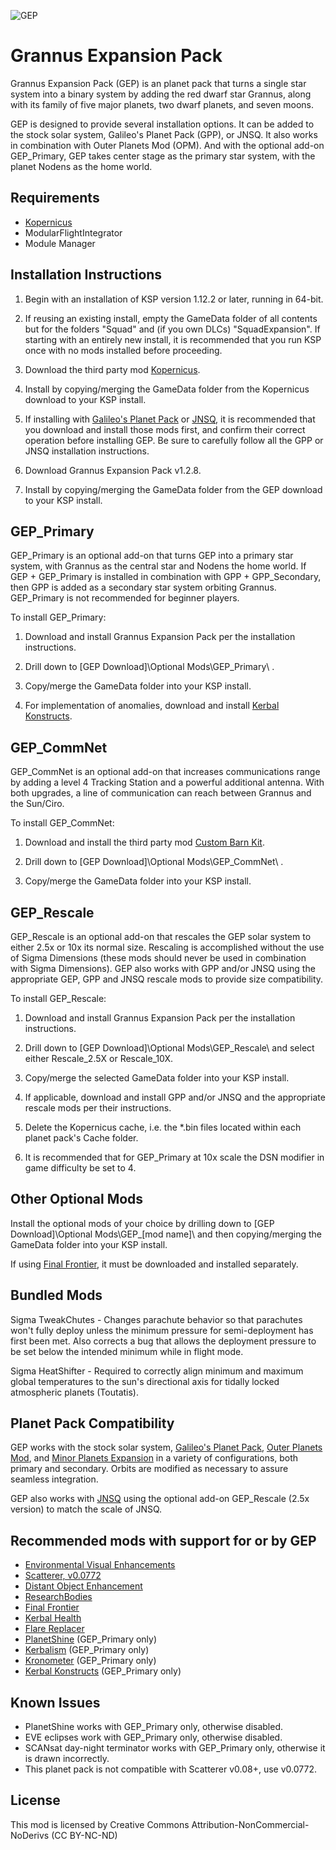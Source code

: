 ﻿![GEP](https://i.imgur.com/FYW1iTU.jpg)
# Grannus Expansion Pack

Grannus Expansion Pack (GEP) is an planet pack that turns a single star system into a binary system by adding the red dwarf star Grannus, along with its family of five major planets, two dwarf planets, and seven moons.

GEP is designed to provide several installation options. It can be added to the stock solar system, Galileo's Planet Pack (GPP), or JNSQ. It also works in combination with Outer Planets Mod (OPM).  And with the optional add-on GEP_Primary, GEP takes center stage as the primary star system, with the planet Nodens as the home world.

## Requirements

  * [Kopernicus](https://github.com/Kopernicus/Kopernicus/releases)
  * ModularFlightIntegrator
  * Module Manager
  
## Installation Instructions

1. Begin with an installation of KSP version 1.12.2 or later, running in 64-bit.

2. If reusing an existing install, empty the GameData folder of all contents but for the folders "Squad" and (if you own DLCs) "SquadExpansion". If starting with an entirely new install, it is recommended that you run KSP once with no mods installed before proceeding.

3. Download the third party mod [Kopernicus](https://github.com/kopernicus/kopernicus/releases).

4. Install by copying/merging the GameData folder from the Kopernicus download to your KSP install.

5. If installing with [Galileo's Planet Pack](https://github.com/Galileo88/Galileos-Planet-Pack/releases) or [JNSQ](https://github.com/Galileo88/JNSQ/releases), it is recommended that you download and install those mods first, and confirm their correct operation before installing GEP. Be sure to carefully follow all the GPP or JNSQ installation instructions.

6. Download Grannus Expansion Pack v1.2.8.

7. Install by copying/merging the GameData folder from the GEP download to your KSP install.

## GEP_Primary

GEP_Primary is an optional add-on that turns GEP into a primary star system, with Grannus as the central star and Nodens the home world. If GEP + GEP_Primary is installed in combination with GPP + GPP_Secondary, then GPP is added as a secondary star system orbiting Grannus. GEP_Primary is not recommended for beginner players.

To install GEP_Primary:

1. Download and install Grannus Expansion Pack per the installation instructions.

2. Drill down to [GEP Download]\Optional Mods\GEP_Primary\ .

3. Copy/merge the GameData folder into your KSP install.

4. For implementation of anomalies, download and install [Kerbal Konstructs](https://github.com/GER-Space/Kerbal-Konstructs/releases).

## GEP_CommNet

GEP_CommNet is an optional add-on that increases communications range by adding a level 4 Tracking Station and a powerful additional antenna. With both upgrades, a line of communication can reach between Grannus and the Sun/Ciro.

To install GEP_CommNet:

1. Download and install the third party mod [Custom Barn Kit](https://ksp.sarbian.com/jenkins/job/CustomBarnKit/).

2. Drill down to [GEP Download]\Optional Mods\GEP_CommNet\ .

3. Copy/merge the GameData folder into your KSP install.

## GEP_Rescale

GEP_Rescale is an optional add-on that rescales the GEP solar system to either 2.5x or 10x its normal size. Rescaling is accomplished without the use of Sigma Dimensions (these mods should never be used in combination with Sigma Dimensions). GEP also works with GPP and/or JNSQ using the appropriate GEP, GPP and JNSQ rescale mods to provide size compatibility.

To install GEP_Rescale:

1. Download and install Grannus Expansion Pack per the installation instructions.

2. Drill down to [GEP Download]\Optional Mods\GEP_Rescale\ and select either Rescale_2.5X or Rescale_10X.

3. Copy/merge the selected GameData folder into your KSP install.

4. If applicable, download and install GPP and/or JNSQ and the appropriate rescale mods per their instructions.

5. Delete the Kopernicus cache, i.e. the *.bin files located within each planet pack's Cache folder.

6. It is recommended that for GEP_Primary at 10x scale the DSN modifier in game difficulty be set to 4.

## Other Optional Mods

Install the optional mods of your choice by drilling down to [GEP Download]\Optional Mods\GEP_[mod name]\ and then copying/merging the GameData folder into your KSP install.

If using [Final Frontier](https://spacedock.info/mod/580/Final%20Frontier), it must be downloaded and installed separately.

## Bundled Mods

Sigma TweakChutes - Changes parachute behavior so that parachutes won't fully deploy unless the minimum pressure for semi-deployment has first been met. Also corrects a bug that allows the deployment pressure to be set below the intended minimum while in flight mode.

Sigma HeatShifter - Required to correctly align minimum and maximum global temperatures to the sun's directional axis for tidally locked atmospheric planets (Toutatis).

## Planet Pack Compatibility

GEP works with the stock solar system, [Galileo's Planet Pack](https://github.com/Galileo88/Galileos-Planet-Pack/releases), [Outer Planets Mod](https://github.com/Poodmund/Outer-Planets-Mod/releases), and [Minor Planets Expansion](https://spacedock.info/mod/2383/Minor%20Planets%20Expansion?ga=%3CGame+3102+%27Kerbal+Space+Program%27%3E) in a variety of configurations, both primary and secondary. Orbits are modified as necessary to assure seamless integration.

GEP also works with [JNSQ](https://github.com/Galileo88/JNSQ/releases) using the optional add-on GEP_Rescale (2.5x version) to match the scale of JNSQ.

## Recommended mods with support for or by GEP

  * [Environmental Visual Enhancements](https://github.com/WazWaz/EnvironmentalVisualEnhancements/releases)
  * [Scatterer, v0.0772](https://spacedock.info/mod/141/scatterer)
  * [Distant Object Enhancement](https://github.com/MOARdV/DistantObject/releases)
  * [ResearchBodies](https://github.com/JPLRepo/ResearchBodies/releases)
  * [Final Frontier](https://spacedock.info/mod/580/Final%20Frontier)
  * [Kerbal Health](https://github.com/GarwelGarwel/KerbalHealth/releases)
  * [Flare Replacer](https://github.com/Galileo88/FlareReplacer/releases)
  * [PlanetShine](https://github.com/prestja/ksp-planetshine/releases) (GEP_Primary only)
  * [Kerbalism](https://github.com/Kerbalism/Kerbalism/releases) (GEP_Primary only)
  * [Kronometer](https://github.com/StollD/Kronometer/releases) (GEP_Primary only)
  * [Kerbal Konstructs](https://github.com/GER-Space/Kerbal-Konstructs/releases) (GEP_Primary only)

## Known Issues

  * PlanetShine works with GEP_Primary only, otherwise disabled.
  * EVE eclipses work with GEP_Primary only, otherwise disabled.
  * SCANsat day-night terminator works with GEP_Primary only, otherwise it is drawn incorrectly.
  * This planet pack is not compatible with Scatterer v0.08+, use v0.0772.

## License

This mod is licensed by Creative Commons Attribution-NonCommercial-NoDerivs (CC BY-NC-ND)